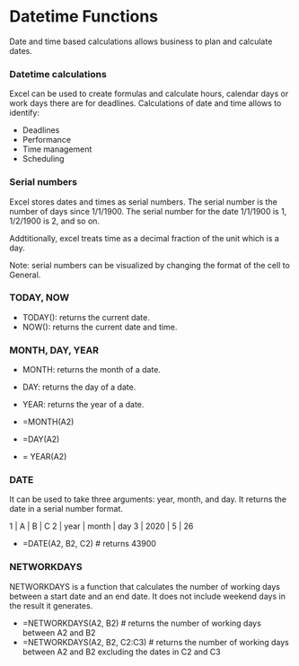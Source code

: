 # Datetime Functions 
Date and time based calculations allows business to plan and calculate dates.

### Datetime calculations
Excel can be used to create formulas and calculate hours, calendar days or work days there are for deadlines. Calculations of date and time allows to identify:

- Deadlines
- Performance
- Time management
- Scheduling

### Serial numbers
Excel stores dates and times as serial numbers. The serial number is the number of days since 1/1/1900. The serial number for the date 1/1/1900 is 1, 1/2/1900 is 2, and so on.

Addtitionally, excel treats time as a decimal fraction of the unit which is a day.

Note: serial numbers can be visualized by changing the format of the cell to General.

### TODAY, NOW
- TODAY(): returns the current date.
- NOW(): returns the current date and time.

### MONTH, DAY, YEAR
- MONTH: returns the month of a date.
- DAY: returns the day of a date.
- YEAR: returns the year of a date.

- =MONTH(A2)
- =DAY(A2)
- = YEAR(A2)

### DATE
It can be used to take three arguments: year, month, and day. It returns the date in a serial number format.

1   |  A   | B     | C
2   | year | month | day
3   | 2020 | 5     | 26

- =DATE(A2, B2, C2) # returns 43900

### NETWORKDAYS
NETWORKDAYS is a function that calculates the number of working days between a start date and an end date. It does not include weekend days in the result it generates.

- =NETWORKDAYS(A2, B2) # returns the number of working days between A2 and B2
- =NETWORKDAYS(A2, B2, C2:C3) # returns the number of working days between A2 and B2 excluding the dates in C2 and C3
